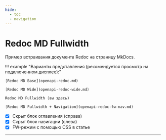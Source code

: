 ```yaml
---
hide:
  - toc
  - navigation
---
```


<style>
@media only screen and (min-width: 76.25em) {
  .md-main__inner {
    max-width: none;
  }
  .md-sidebar--primary {
    left: 0;
  }
  .md-sidebar--secondary {
    right: 0;
    margin-left: 0;
    -webkit-transform: none;
    transform: none;   
  }
}
</style>

# Redoc MD Fullwidth

Пример встраивания документа Redoc на страницу MkDocs.

!!! example "Варианты представления (рекомендуется просмотр на подключенном дисплее):"

    [Redoc MD Base](openapi-redoc.md)
    
    [Redoc MD Wide](openapi-redoc-wide.md)
    
    Redoc MD Fullwidth (вы здесь)
    
    [Redoc MD Fullwidth + Navigation](openapi-redoc-fw-nav.md)

- [x] Скрыт блок оглавления (справа)
- [x] Скрыт блок навигации (слева)
- [x] FW-режим с помощью CSS в статье

---

<redoc spec-url='https://raw.githubusercontent.com/andwr/mkdocs-material-fork/main/docs/openapi/pay-api.yaml'></redoc>
<script src="https://cdn.jsdelivr.net/npm/redoc@latest/bundles/redoc.standalone.js"> 
</script>